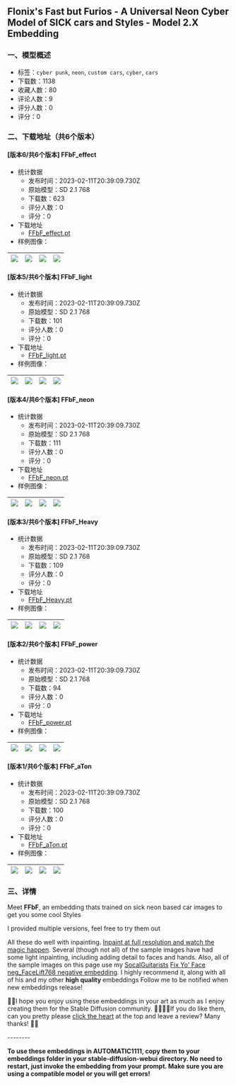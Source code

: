 ## Flonix's Fast but Furios - A Universal Neon Cyber Model of SICK cars and Styles - Model 2.X Embedding
### 一、模型概述

- 标签：`cyber punk`, `neon`, `custom cars`, `cyber`, `cars`
- 下载数：1138
- 收藏人数：80
- 评论人数：9
- 评分人数：0
- 评分：0

### 二、下载地址（共6个版本）

#### [版本6/共6个版本] FFbF_effect

- 统计数据
  - 发布时间：2023-02-11T20:39:09.730Z
  - 原始模型：SD 2.1 768
  - 下载数：623
  - 评分人数：0
  - 评分：0
- 下载地址
  - [FFbF_effect.pt](https://civitai.com/api/download/models/4254)
- 样例图像：

| <img src="https://image.civitai.com/xG1nkqKTMzGDvpLrqFT7WA/7dc87d95-6e82-44ae-b845-545bb9499f00/width=450/27850.jpeg" /> | <img src="https://image.civitai.com/xG1nkqKTMzGDvpLrqFT7WA/878a403a-a3fa-4ca3-7b32-6be7e22d7c00/width=450/27856.jpeg" /> | <img src="https://image.civitai.com/xG1nkqKTMzGDvpLrqFT7WA/de8a49ec-05a5-4b52-0a37-9933a2b73100/width=450/27855.jpeg" /> | <img src="https://image.civitai.com/xG1nkqKTMzGDvpLrqFT7WA/ae4c759b-f194-4742-85ce-b20e092d5900/width=450/27854.jpeg" /> |
| ---- | ---- | ---- | ---- |

#### [版本5/共6个版本] FFbF_light

- 统计数据
  - 发布时间：2023-02-11T20:39:09.730Z
  - 原始模型：SD 2.1 768
  - 下载数：101
  - 评分人数：0
  - 评分：0
- 下载地址
  - [FFbF_light.pt](https://civitai.com/api/download/models/4253)
- 样例图像：

| <img src="https://image.civitai.com/xG1nkqKTMzGDvpLrqFT7WA/89e47ece-49a3-4481-ce9f-f7df94df3700/width=450/27817.jpeg" /> | <img src="https://image.civitai.com/xG1nkqKTMzGDvpLrqFT7WA/484c1fd9-91b1-4071-0129-c0a907a2c200/width=450/27836.jpeg" /> | <img src="https://image.civitai.com/xG1nkqKTMzGDvpLrqFT7WA/87f31339-6364-459d-070b-4f50f70c2400/width=450/27835.jpeg" /> | <img src="https://image.civitai.com/xG1nkqKTMzGDvpLrqFT7WA/00ca67f7-52f3-4537-f3e1-b353a1275d00/width=450/27834.jpeg" /> |
| ---- | ---- | ---- | ---- |

#### [版本4/共6个版本] FFbF_neon

- 统计数据
  - 发布时间：2023-02-11T20:39:09.730Z
  - 原始模型：SD 2.1 768
  - 下载数：111
  - 评分人数：0
  - 评分：0
- 下载地址
  - [FFbF_neon.pt](https://civitai.com/api/download/models/4255)
- 样例图像：

| <img src="https://image.civitai.com/xG1nkqKTMzGDvpLrqFT7WA/6f4a771a-4a00-4b8a-325c-cf29631a4c00/width=450/27866.jpeg" /> | <img src="https://image.civitai.com/xG1nkqKTMzGDvpLrqFT7WA/7a1c4d25-6a72-414d-8664-f440863aba00/width=450/27865.jpeg" /> | <img src="https://image.civitai.com/xG1nkqKTMzGDvpLrqFT7WA/406505b2-27c6-48b6-18d8-3cb852edd200/width=450/27912.jpeg" /> | <img src="https://image.civitai.com/xG1nkqKTMzGDvpLrqFT7WA/861ee035-dc86-4f7f-8fee-6b6b607e1900/width=450/27864.jpeg" /> |
| ---- | ---- | ---- | ---- |

#### [版本3/共6个版本] FFbF_Heavy

- 统计数据
  - 发布时间：2023-02-11T20:39:09.730Z
  - 原始模型：SD 2.1 768
  - 下载数：109
  - 评分人数：0
  - 评分：0
- 下载地址
  - [FFbF_Heavy.pt](https://civitai.com/api/download/models/4256)
- 样例图像：

| <img src="https://image.civitai.com/xG1nkqKTMzGDvpLrqFT7WA/16b5bd30-a4de-4a5f-c389-7f37ea79b500/width=450/27880.jpeg" /> | <img src="https://image.civitai.com/xG1nkqKTMzGDvpLrqFT7WA/53a31afa-bc18-4f53-5418-3d93b9526800/width=450/27879.jpeg" /> | <img src="https://image.civitai.com/xG1nkqKTMzGDvpLrqFT7WA/5c608e97-ea8c-42a2-af22-e5f5376a1200/width=450/27877.jpeg" /> | <img src="https://image.civitai.com/xG1nkqKTMzGDvpLrqFT7WA/bdc9960a-963f-432c-38c5-76c0edd04600/width=450/27876.jpeg" /> |
| ---- | ---- | ---- | ---- |

#### [版本2/共6个版本] FFbF_power

- 统计数据
  - 发布时间：2023-02-11T20:39:09.730Z
  - 原始模型：SD 2.1 768
  - 下载数：94
  - 评分人数：0
  - 评分：0
- 下载地址
  - [FFbF_power.pt](https://civitai.com/api/download/models/4257)
- 样例图像：

| <img src="https://image.civitai.com/xG1nkqKTMzGDvpLrqFT7WA/4d252ceb-5f9f-4a9c-dd58-9bb194c72900/width=450/27892.jpeg" /> | <img src="https://image.civitai.com/xG1nkqKTMzGDvpLrqFT7WA/2021472d-0914-4e0d-8ead-40353115ee00/width=450/27891.jpeg" /> | <img src="https://image.civitai.com/xG1nkqKTMzGDvpLrqFT7WA/2c543ea3-5a9a-4a77-e2f8-09eed2695900/width=450/27890.jpeg" /> | <img src="https://image.civitai.com/xG1nkqKTMzGDvpLrqFT7WA/0637d473-1dc7-4967-4968-8c83ee804d00/width=450/27889.jpeg" /> |
| ---- | ---- | ---- | ---- |

#### [版本1/共6个版本] FFbF_aTon

- 统计数据
  - 发布时间：2023-02-11T20:39:09.730Z
  - 原始模型：SD 2.1 768
  - 下载数：100
  - 评分人数：0
  - 评分：0
- 下载地址
  - [FFbF_aTon.pt](https://civitai.com/api/download/models/4258)
- 样例图像：

| <img src="https://image.civitai.com/xG1nkqKTMzGDvpLrqFT7WA/8b525b57-370a-4a0b-b968-5316f378fc00/width=450/27908.jpeg" /> | <img src="https://image.civitai.com/xG1nkqKTMzGDvpLrqFT7WA/26761178-9905-4962-5b7e-176ed3694900/width=450/27907.jpeg" /> | <img src="https://image.civitai.com/xG1nkqKTMzGDvpLrqFT7WA/17344836-2e19-4c5a-5573-9ebaeb9eb600/width=450/27906.jpeg" /> | <img src="https://image.civitai.com/xG1nkqKTMzGDvpLrqFT7WA/0ceb847c-aad5-40e2-044e-52cbd3a01b00/width=450/27905.jpeg" /> |
| ---- | ---- | ---- | ---- |


### 三、详情
<p>Meet <strong>FFbF</strong>, an embedding thats trained on sick neon based car images to get you some cool Styles</p><p></p><p>I provided multiple versions, feel free to try them out</p><p></p><p>All these do well with inpainting. <a target="_blank" rel="ugc" href="https://imagecache.civitai.com/xG1nkqKTMzGDvpLrqFT7WA/948c94ce-f512-4e4c-71a6-79bdf8a6b300/width=2487">Inpaint at full resolution and watch the magic happen</a>. Several (though not all) of the sample images have had some light inpainting, including adding detail to faces and hands. Also, all of the sample images on this page use my <a rel="ugc" href="https://civitai.com/user/socalguitarist">SocalGuitarists</a> <a target="_blank" rel="ugc" href="https://civitai.com/models/2385/socalguitarists-magic-facelift-negative-embedding-for-model-2x-fix-yo-ugly-faces">Fix Yo' Face neg_FaceLift768 negative embedding</a>. I highly recommend it, along with all of his and my other <strong>high quality </strong>embeddings Follow me to be notified when new embeddings release!</p><p>💖💖I hope you enjoy using these embeddings in your art as much as I enjoy creating them for the Stable Diffusion community. 🙏🏼🙏🏼If you do like them, can you pretty please <u>click the heart</u> at the top and leave a review? Many thanks! 💖💖</p><p>--------</p><p><strong>To use these embeddings in AUTOMATIC1111, copy them to your embeddings folder in your stable-diffusion-webui directory. No need to restart, just invoke the embedding from your prompt. Make sure you are using a compatible model or you will get errors!</strong></p>